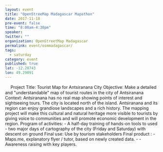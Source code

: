 ```yaml
---
layout: event 
title: "OpenStreeMap Madagascar Mapathon"
date: 2017-11-18
pre-event: false
time: "8:00am-4:30pm"
speaker:
twitter: ""
organization: OpenStreetMap Madagascar
permalink: event/osmmadagascar/
tags:
  - saturday 
category: event
published: true
lat: -12.28743
lon: 49.29091
---
```

　
Project Title: Tourist Map for Antsiranana City Objective: Make a detailed and "understandable" map of tourist routes in the city of Antsiranana Context: Antsiranana has no real map showing points of interest and sightseeing tours. The city is located north of the island. Antsiranana and its region can enjoy grandiose landscapes and a rich history. The mapping project will make this cultural and natural heritage more visible to tourists by giving voice to communities and will promote economic development in the region. Program of activities: - A half-day training of hands-on tools to used - two major days of cartography of the city (Friday and Saturday) with descent on ground Final use: Use by tourism stakeholders Final product : - Maps.me, explanatory flyer / tutor, based on newly created data. - - Awareness raising with key players.
